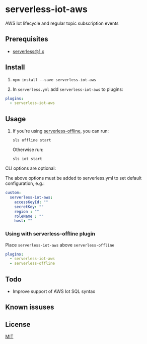 # serverless-iot-aws

AWS Iot lifecycle and regular topic subscription events

## Prerequisites

* serverless@1.x

## Install

1. `npm install --save serverless-iot-aws`

2. In `serverless.yml` add `serverless-iot-aws` to plugins:

```yaml
plugins:
  - serverless-iot-aws
```

## Usage

1. If you're using [serverless-offline](https://github.com/dherault/serverless-offline), you can run:

   `sls offline start`

   Otherwise run:

   `sls iot start`

CLI options are optional:

The above options must be added to serverless.yml to set default configuration, e.g.:

```yml
custom:
  serverless-iot-aws:
    accessKeyId: ""
    secretKey: ""
    region : ""
    roleName : ""
    host: ""
```

### Using with serverless-offline plugin

Place `serverless-iot-aws` above `serverless-offline`

```yaml
plugins:
  - serverless-iot-aws
  - serverless-offline
```

## Todo

* Improve support of AWS Iot SQL syntax

## Known issuses

## License

[MIT](LICENSE)
